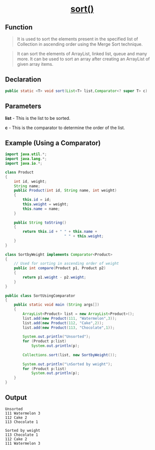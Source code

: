 <h1 align="center"><a href="#">sort() </a></h1>


## Function

> It is used to sort the elements present in the specified list of Collection in ascending order using the Merge Sort technique.

> It can sort the elements of ArrayList, linked list, queue and many more. It can be used to sort an array after creating an ArrayList of given array items.

## Declaration

```java
public static <T> void sort(List<T> list,Comparator<? super T> c)	
```

## Parameters
<b>list</b> - This is the list to be sorted.

<b>c</b> - This is the comparator to determine the order of the list.


## Example (Using a Comparator)

```java
import java.util.*;
import java.lang.*;
import java.io.*;

class Product
{
    int id, weight;
    String name;
    public Product(int id, String name, int weight)
    {
        this.id = id;
        this.weight = weight;
        this.name = name;
    }
 
    public String toString()
    {
        return this.id + " " + this.name +
                           " " + this.weight;
    }
}
 
class SortbyWeight implements Comparator<Product>
{
    // Used for sorting in ascending order of weight
    public int compare(Product p1, Product p2)
    {
        return p1.weight - p2.weight;
    }
}
 
public class SortUsingComparator
{
    public static void main (String args[])
    {
        ArrayList<Product> list = new ArrayList<Product>();
        list.add(new Product(111, "Watermelon",3));
        list.add(new Product(112, "Cake",2));
        list.add(new Product(113, "Chocolate",1));
 
        System.out.println("Unsorted");
        for (Product p:list)
            System.out.println(p);
 
        Collections.sort(list, new SortbyWeight());
 
        System.out.println("\nSorted by weight");
        for (Product p:list)
            System.out.println(p);
    }
}
```

## Output

```
Unsorted
111 Watermelon 3
112 Cake 2
113 Chocolate 1

Sorted by weight
113 Chocolate 1
112 Cake 2
111 Watermelon 3
```


